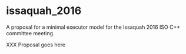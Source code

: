 # issaquah_2016
A proposal for a minimal executor model for the Issaquah 2016 ISO C++ committee meeting

XXX Proposal goes here
